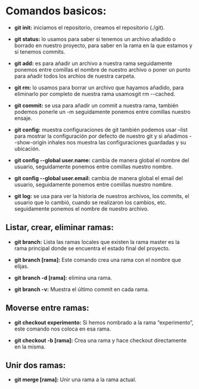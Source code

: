 # Comandos basicos:

* **git init:** iniciamos el repositorio, creamos el repositorio (./git).

* **git status:** lo usamos para saber si tenemos un archivo añadido o borrado en nuestro proyecto, para saber en la rama en la que estamos y si tenemos commits.

* **git add:** es para añadir un archivo a nuestra rama seguidamente ponemos entre comillas el nombre de nuestro archivo o poner un punto para añadir todos los archios de nuestra carpeta.

* **git rm:** lo usamos para borrar un archivo que hayamos añadido, para eliminarlo por completo de nuestra rama usamosgit rm --cached.

* **git commit:** se usa para añadir un commit a nuestra rama, también podemos ponerle un -m seguidamente ponemos entre comillas nuestro ensaje.

* **git config:** muestra configuraciones de git también podemos usar –list para mostrar la configuración por defecto de nuestro git y si añadimos --show-origin inhales nos muestra las configuraciones guardadas y su ubicación.

* **git config --global user.name:** cambia de manera global el nombre del usuario, seguidamente ponemos entre comillas nuestro nombre.

* **git config --global user.email:** cambia de manera global el email del usuario, seguidamente ponemos entre comillas nuestro nombre.

* **git log:** se usa para ver la historia de nuestros archivos, los commits, el usuario que lo cambió, cuando se realizaron los cambios, etc. seguidamente ponemos el nombre de nuestro archivo.

## Listar, crear, eliminar ramas:

* **git branch:** Lista las ramas locales que existen la rama master es la rama principal donde se encuentra el estado final del proyecto.

* **git branch [rama]:** Este comando crea una rama con el nombre que elijas.

* **git branch -d [rama]:**  elimina una rama.

* **git branch -v:** Muestra el último commit en cada rama.


## Moverse entre ramas:

* **git checkout experimento:** Si hemos nombrado a la rama “experimento”, este comando nos coloca en esa rama.

* **git checkout -b [rama]:** Crea una rama y hace checkout directamente en la misma.


## Unir dos ramas:

* **git merge [rama]:** Unir una rama a la rama actual.

